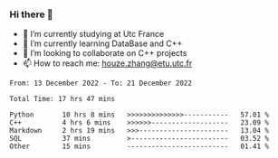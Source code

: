 ### Hi there 👋
- 🔭 I’m currently studying at Utc France
- 🌱 I’m currently learning DataBase and C++
- 👯 I’m looking to collaborate on C++ projects
- 📫 How to reach me: houze.zhang@etu.utc.fr

<!--START_SECTION:waka-->

```text
From: 13 December 2022 - To: 21 December 2022

Total Time: 17 hrs 47 mins

Python       10 hrs 8 mins   >>>>>>>>>>>>>>-----------   57.01 %
C++          4 hrs 6 mins    >>>>>>-------------------   23.09 %
Markdown     2 hrs 19 mins   >>>----------------------   13.04 %
SQL          37 mins         >------------------------   03.52 %
Other        15 mins         -------------------------   01.41 %
```

<!--END_SECTION:waka-->
